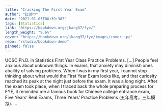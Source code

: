 ```yaml
---
title: "Cracking The First Year Exam"
author: "红领巾"
date: "2021-01-03T08:39:38Z"
tags: [Statistics]
link: "https://bookdown.org/jkang37/fye/"
length_weight: "9.6%"
cover: "https://bookdown.org/jkang37/fye/images/cover.jpg"
repo: "rstudio/bookdown-demo"
pinned: false
---
```


UCSC Ph.D. in Statistics First Year Class Practice Problems. [...] People feel anxious about unknown things. In exams, that anxiety may diminish ones abaility of solving problems. When I was in my first year, I cannot stop thinking about what would the First Year Exam looks like, and that curiosity reached its peak at the night just before the exam. It was a long night. After the exam took place, when I traced back the whole preparing process for FYE, it reminded me a famous book for Chinese college entrance exam, Five Years’ Real Exams, Three Years’ Practice Problems (五年高考，三年模拟). ...
